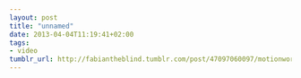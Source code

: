 ```yaml
---
layout: post
title: "unnamed"
date: 2013-04-04T11:19:41+02:00
tags:
- video
tumblr_url: http://fabiantheblind.tumblr.com/post/47097060097/motionworks-saz-the-next-version-of-after
---
```

